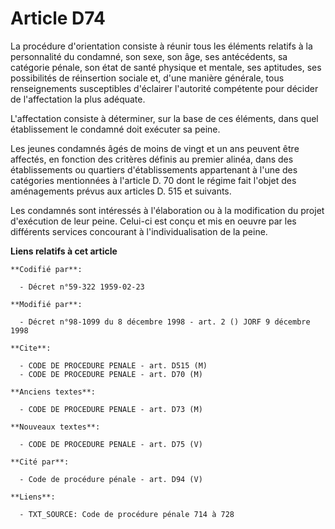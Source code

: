 # Article D74

La procédure d'orientation consiste à réunir tous les éléments relatifs à la personnalité du condamné, son sexe, son âge, ses
antécédents, sa catégorie pénale, son état de santé physique et mentale, ses aptitudes, ses possibilités de réinsertion
sociale et, d'une manière générale, tous renseignements susceptibles d'éclairer l'autorité compétente pour décider de
l'affectation la plus adéquate.

L'affectation consiste à déterminer, sur la base de ces éléments, dans quel établissement le condamné doit exécuter sa peine.

Les jeunes condamnés âgés de moins de vingt et un ans peuvent être affectés, en fonction des critères définis au premier
alinéa, dans des établissements ou quartiers d'établissements appartenant à l'une des catégories mentionnées à l'article D.
70 dont le régime fait l'objet des aménagements prévus aux articles D. 515 et suivants.

Les condamnés sont intéressés à l'élaboration ou à la modification du projet d'exécution de leur peine. Celui-ci est conçu et
mis en oeuvre par les différents services concourant à l'individualisation de la peine.

**Liens relatifs à cet article**

	**Codifié par**:

	  - Décret n°59-322 1959-02-23

	**Modifié par**:

	  - Décret n°98-1099 du 8 décembre 1998 - art. 2 () JORF 9 décembre 1998

	**Cite**:

	  - CODE DE PROCEDURE PENALE - art. D515 (M)
	  - CODE DE PROCEDURE PENALE - art. D70 (M)

	**Anciens textes**:

	  - CODE DE PROCEDURE PENALE - art. D73 (M)

	**Nouveaux textes**:

	  - CODE DE PROCEDURE PENALE - art. D75 (V)

	**Cité par**:

	  - Code de procédure pénale - art. D94 (V)

	**Liens**:

	  - TXT_SOURCE: Code de procédure pénale 714 à 728
